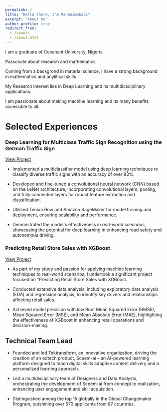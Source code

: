 ```yaml
---
permalink: /
title: "Hello there, I'm Manenimabasi"
excerpt: "About me"
author_profile: true
redirect_from: 
  - /about/
  - /about.html
---
```




I am a graduate of Covenant University, Nigeria

Passonate about research and mathematics

Coming from a backgrond in material science, I have a strong background in mathematics and anylitical skills

My Research interest lies in Deep Learning and its multidicsciplinary applications.

I am passionate about making machine learning and its many benefits accessible to all.


# Selected Experiences

### Deep Learning for Multiclass Traffic Sign Recognition using the German Traffic Sign

[View Project](/files/project2.html)

-	Implemented a multiclassifier model using deep learning techniques to classify diverse traffic signs with an accuracy of over 83%.

-	Developed and fine-tuned a convolutional neural network (CNN) based on the LeNet architecture, incorporating convolutional layers, pooling, and fully connected layers for robust feature extraction and classification.

-	Utilized TensorFlow and Amazon SageMaker for model training and deployment, ensuring scalability and performance.

-	Demonstrated the model's effectiveness in real-world scenarios, showcasing the potential for deep learning in enhancing road safety and autonomous driving.


### Predicting Retail Store Sales with XGBoost
[View Project](/files/project1.html)

- As part of my study and passion for applying machine learning techniques to real-world scenarios, I undertook a significant project focused on "Predicting Retail Store Sales with XGBoost.

- Conducted extensive data analysis, including exploratory data analysis (EDA) and regression analysis, to identify key drivers and relationships affecting retail sales.

-	Achieved model precision with low Root Mean Squared Error (RMSE), Mean Squared Error (MSE), and Mean Absolute Error (MAE), highlighting the effectiveness of XGBoost in enhancing retail operations and decision-making.


## Technical Team Lead

-	Founded and led Tektransform, an innovative organization, driving the creation of an edtech product, Sceem-ai – an AI-powered learning platform designed to teach digital skills adaptive content delivery and a personalized learning approach.

- Led a multidisciplinary team of Designers and Data Analysts, orchestrating the development of 
Sceem-ai from concept to realization, enhancing user engagement and skill acquisition.

- Distinguished among the top 15 globally in the Global Changemaker Program, outshining over 570 
applicants from 87 countries.


